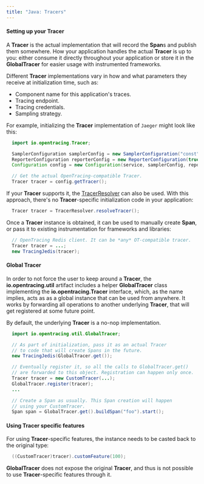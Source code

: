 ```yaml
---
title: "Java: Tracers"
---
```


#### Setting up your Tracer

A **Tracer** is the actual implementation that will record the **Span**s and publish them somewhere. How your application handles the actual **Tracer** is up to you: either consume it directly throughout your application or store it in the **GlobalTracer** for easier usage with instrumented frameworks.

Different **Tracer** implementations vary in how and what parameters they receive at initialization time, such as:

* Component name for this application's traces.
* Tracing endpoint.
* Tracing credentials.
* Sampling strategy.


For example, initializing the **Tracer** implementation of `Jaeger` might look like this:

```java
  import io.opentracing.Tracer;

  SamplerConfiguration samplerConfig = new SamplerConfiguration("const", 1);
  ReporterConfiguration reporterConfig = new ReporterConfiguration(true, null, null, null, null);
  Configuration config = new Configuration(service, samplerConfig, reporterConfig);

  // Get the actual OpenTracing-compatible Tracer.
  Tracer tracer = config.getTracer();
```

If your **Tracer** supports it, the [TracerResolver](https://github.com/opentracing-contrib/java-tracerresolver) can also be used. With this approach, there's no **Tracer**-specific initialization code in your application:

```java
  Tracer tracer = TracerResolver.resolveTracer();
```

Once a **Tracer** instance is obtained, it can be used to manually create **Span**, or pass it to existing instrumentation for frameworks and libraries:

```java
  // OpenTracing Redis client. It can be *any* OT-compatible tracer.
  Tracer tracer = ...;
  new TracingJedis(tracer);
```

#### Global Tracer

In order to not force the user to keep around a **Tracer**, the **io.opentracing.util** artifact includes a helper **GlobalTracer** class implementing the **io.opentracing.Tracer** interface, which, as the name implies, acts as as a global instance that can be used from anywhere. It works by forwarding all operations to another underlying **Tracer**, that will get registered at some future point.

By default, the underlying **Tracer** is a no-nop implementation.

```java
  import io.opentracing.util.GlobalTracer;

  // As part of initialization, pass it as an actual Tracer
  // to code that will create Spans in the future.
  new TracingJedis(GlobalTracer.get());

  // Eventually register it, so all the calls to GlobalTracer.get()
  // are forwarded to this object. Registration can happen only once.
  Tracer tracer = new CustomTracer(...);
  GlobalTracer.register(tracer);
  ...

  // Create a Span as usually. This Span creation will happen
  // using your CustomTracer.
  Span span = GlobalTracer.get().buildSpan("foo").start();
```

#### Using Tracer specific features

For using **Tracer**-specific features, the instance needs to be casted back to the original type:

```java
  ((CustomTracer)tracer).customFeature(100);
```

**GlobalTracer** does not expose the original **Tracer**, and thus is not possible to use **Tracer**-specific features through it.
